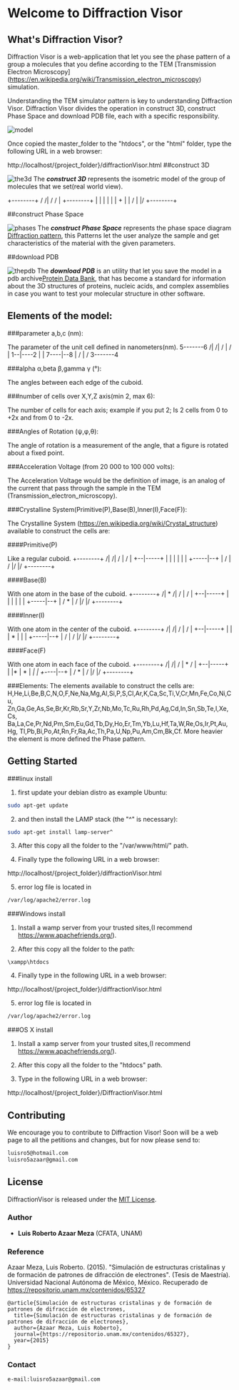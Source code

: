 # Welcome to Diffraction Visor

## What's Diffraction Visor?

Diffraction Visor is a web-application that let you see the phase pattern
of a group a molecules that you define according to the TEM [Transmission
Electron Microscopy]
(https://en.wikipedia.org/wiki/Transmission_electron_microscopy) simulation.

Understanding the TEM simulator pattern is key to understanding Diffraction
Visor. Diffraction Visor divides the operation in construct 3D, construct
Phase Space and download PDB file, each with a specific responsibility.

![model](images/example1.png)

Once copied the master_folder to the "htdocs", or the "html" folder, type the following URL in a web browser:

http://localhost/{project_folder}/diffractionVisor.html
##construct 3D

![the3d](images/example3.png)
The _**construct 3D**_ represents the isometric model of the group of
molecules that we set(real world view).

   +--------+
  /        /|
 /        / |
+--------+  |
|        |  |
|        |  +
|        | /
|        |/
+--------+

##construct Phase Space

![phases](images/example4.png)
The _**construct Phase Space**_ represents the phase space diagram [Diffraction
  pattern](https://en.wikipedia.org/wiki/Diffraction#Patterns), this Patterns
  let the user analyze the sample and get characteristics of the material
  with the given parameters.

##download PDB

![thepdb](images/example5.png)
The _**download PDB**_ is an utility that let you save the model in a
pdb archive[Protein Data Bank](http://www.wwpdb.org/), that has become
a standard for information about the 3D structures of proteins,
nucleic acids, and complex assemblies in case you want to test
your molecular structure in other software.

## Elements of the model:

###parameter a,b,c (nm):

The parameter of the unit cell defined in nanometers(nm).
   5-------6
  /|      /|
 / |     / |
1--|----2  |
|  7----|--8
| /     | /
3-------4

###alpha &alpha;,beta &beta;,gamma &gamma; (°):

The angles between each edge of the cuboid.

###number of cells over X,Y,Z axis(min 2, max 6):

The number of cells for each axis; example if you put 2;
Is 2 cells from 0 to +2x and from 0 to -2x.

###Angles of Rotation (&psi;,&phi;,&theta;):

The angle of rotation is a measurement of the angle, that a figure is
rotated about a fixed point.

###Acceleration Voltage (from  20 000 to 100 000 volts):

The Acceleration Voltage would be the definition of image, is an analog of the
current that pass through the sample in the
TEM (Transmission_electron_microscopy).

###Crystalline System(Primitive(P),Base(B),Inner(I),Face(F)):

The Crystalline System (https://en.wikipedia.org/wiki/Crystal_structure)
available to construct the cells are:

####Primitive(P)

Like a regular cuboid.
   +--------+
  /|       /|
 / |      / |
+--|-----+  |
|  |     |  |
|  +-----|--+
| /      | /
|/       |/
+--------+

####Base(B)

With one atom in the base of the cuboid.
   +--------+
  /|  *    /|
 / |      / |
+--|-----+  |
|  |     |  |
|  +-----|--+
| /   *  | /
|/       |/
+--------+

####Inner(I)

With one atom in the center of the cuboid.
   +--------+
  /|       /|
 / |      / |
+--|-----+  |
|  |   * |  |
|  +-----|--+
| /      | /
|/       |/
+--------+

####Face(F)

With one atom in each face of the cuboid.
   +--------+
  /|       /|
 / |  *   / |
+--|-----+  |
|* |   * | *|
|  +-*---|--+
| /   *  | /
|/       |/
+--------+

###Elements:
The elements available to construct the cells are:
H,He,Li,Be,B,C,N,O,F,Ne,Na,Mg,Al,Si,P,S,Cl,Ar,K,Ca,Sc,Ti,V,Cr,Mn,Fe,Co,Ni,Cu,
Zn,Ga,Ge,As,Se,Br,Kr,Rb,Sr,Y,Zr,Nb,Mo,Tc,Ru,Rh,Pd,Ag,Cd,In,Sn,Sb,Te,I,Xe,Cs,
Ba,La,Ce,Pr,Nd,Pm,Sm,Eu,Gd,Tb,Dy,Ho,Er,Tm,Yb,Lu,Hf,Ta,W,Re,Os,Ir,Pt,Au,Hg,
Tl,Pb,Bi,Po,At,Rn,Fr,Ra,Ac,Th,Pa,U,Np,Pu,Am,Cm,Bk,Cf.
More heavier the element is more defined the Phase pattern.

## Getting Started

###linux install

1. first update your debian distro as example Ubuntu:

```bash
sudo apt-get update
```

2. and then install the LAMP stack (the "^" is necessary):

```bash
sudo apt-get install lamp-server^
```

3. After this copy all the folder to the "/var/www/html/" path.

4. Finally type the following URL in a web browser:

http://localhost/{project_folder}/diffractionVisor.html

5. error log file is located in
```bash
/var/log/apache2/error.log
```
###Windows install


1. Install a wamp server from your trusted sites,(I recommend https://www.apachefriends.org/).

2. After this copy all the folder to the path:

```basic
\xampp\htdocs
```
4. Finally type in the following URL in a web browser:

http://localhost/{project_folder}/diffractionVisor.html

5. error log file is located in
```bash
/var/log/apache2/error.log
```

###OS X install


1. Install a xamp server from your trusted sites,(I recommend https://www.apachefriends.org/).

2. After this copy all the folder to the "htdocs" path.

3. Type in the following URL in a web browser:

http://localhost/{project_folder}/DiffractionVisor.html

## Contributing

We encourage you to contribute to Diffraction Visor! Soon will be a web page
to all the petitions and changes, but for now please send to:
```bash
luisro5@hotmail.com
luisro5azaar@gmail.com
```
## License

DiffractionVisor is released under the [MIT License](https://opensource.org/licenses/MIT).

### Author

* **Luis Roberto Azaar Meza** (CFATA, UNAM)

### Reference

Azaar Meza, Luis Roberto. (2015). "Simulación de estructuras cristalinas y de formación de patrones de difracción de electrones". (Tesis de Maestría). Universidad Nacional Autónoma de México, México. Recuperado de https://repositorio.unam.mx/contenidos/65327
```
@article{Simulación de estructuras cristalinas y de formación de patrones de difracción de electrones,
  title={Simulación de estructuras cristalinas y de formación de patrones de difracción de electrones},
  author={Azaar Meza, Luis Roberto},
  journal={https://repositorio.unam.mx/contenidos/65327},
  year={2015}
}
```

### Contact

```bash
e-mail:luisro5azaar@gmail.com
```
